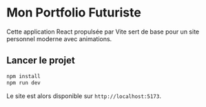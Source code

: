 # Mon Portfolio Futuriste

Cette application React propulsée par Vite sert de base pour un site personnel moderne avec animations.

## Lancer le projet

```bash
npm install
npm run dev
```

Le site est alors disponible sur `http://localhost:5173`.
